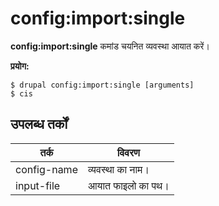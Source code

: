 # config:import:single
**config:import:single** कमांड चयनित व्यवस्था आयात करें।

**प्रयोग:**
```
$ drupal config:import:single [arguments] 
$ cis  
```

## उपलब्ध तर्कों
तर्क | विवरण
---------|-------------
config-name | व्यवस्था का नाम।
input-file | आयात फाइलो का पथ।
